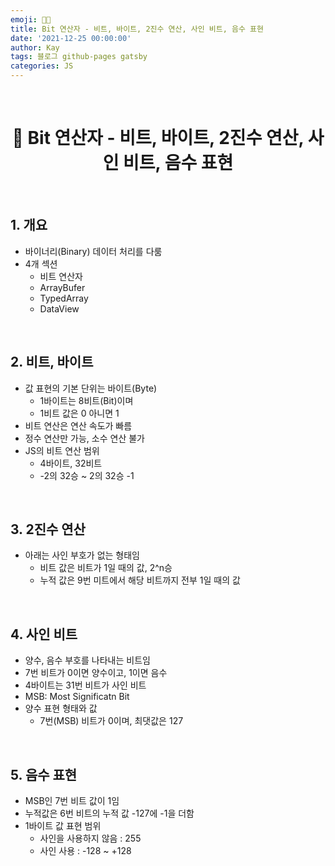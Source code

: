 ```yaml
---
emoji: 👨‍💻
title: Bit 연산자 - 비트, 바이트, 2진수 연산, 사인 비트, 음수 표현
date: '2021-12-25 00:00:00'
author: Kay
tags: 블로그 github-pages gatsby
categories: JS
---
```


<br>

<h1 align="center">
  👋  Bit 연산자 - 비트, 바이트, 2진수 연산, 사인 비트, 음수 표현
</h1>

<br>

## 1. 개요

- 바이너리(Binary) 데이터 처리를 다룸
- 4개 섹션
  - 비트 연산자
  - ArrayBufer
  - TypedArray
  - DataView

<br>

## 2. 비트, 바이트

- 값 표현의 기본 단위는 바이트(Byte)
  - 1바이트는 8비트(Bit)이며
  - 1비트 값은 0 아니면 1
- 비트 연산은 연산 속도가 빠름
- 정수 연산만 가능, 소수 연산 불가
- JS의 비트 연산 범위
  - 4바이트, 32비트
  - -2의 32승 ~ 2의 32승 -1

<br>

## 3. 2진수 연산

- 아래는 사인 부호가 없는 형태임
  - 비트 값은 비트가 1일 때의 값, 2^n승
  - 누적 값은 9번 미트에서 해당 비트까지 전부 1일 때의 값

<br>

## 4. 사인 비트

- 양수, 음수 부호를 나타내는 비트임
- 7번 비트가 0이면 양수이고, 1이면 음수
- 4바이트는 31번 비트가 사인 비트
- MSB: Most Significatn Bit
- 양수 표현 형태와 값
  - 7번(MSB) 비트가 0이며, 최댓값은 127

<br>

## 5. 음수 표현

- MSB인 7번 비트 값이 1임
- 누적값은 6번 비트의 누적 값 -127에 -1을 더함
- 1바이트 값 표현 범위
  - 사인을 사용하지 않음 : 255
  - 사인 사용 : -128 ~ +128

```toc

```
